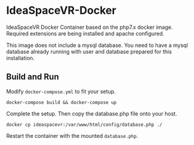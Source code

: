 # IdeaSpaceVR-Docker
IdeaSpaceVR Docker Container based on the php7.x docker image. Required extensions are being installed and apache configured.

This image does not include a mysql database. You need to have a mysql database already running with user and database prepared for this installation.

## Build and Run

Modify `docker-compose.yml` to fit your setup. 
```
docker-compose build && docker-compose up 
```
Complete the setup.
Then copy the database.php file onto your host.
```
docker cp ideaspacevr:/var/www/html/config/database.php ./
```
Restart the container with the mounted `database.php`.
